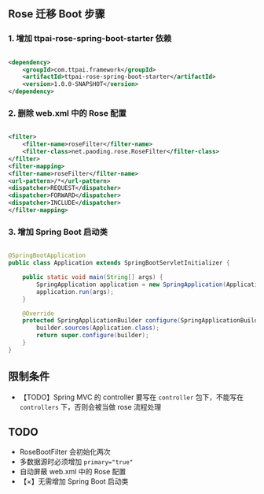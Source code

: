 ## Rose 迁移 Boot 步骤

### 1. 增加 ttpai-rose-spring-boot-starter 依赖

```xml

<dependency>
    <groupId>com.ttpai.framework</groupId>
    <artifactId>ttpai-rose-spring-boot-starter</artifactId>
    <version>1.0.0-SNAPSHOT</version>
</dependency>
```

### 2. 删除 web.xml 中的 Rose 配置

```xml

<filter>
    <filter-name>roseFilter</filter-name>
    <filter-class>net.paoding.rose.RoseFilter</filter-class>
</filter>
<filter-mapping>
<filter-name>roseFilter</filter-name>
<url-pattern>/*</url-pattern>
<dispatcher>REQUEST</dispatcher>
<dispatcher>FORWARD</dispatcher>
<dispatcher>INCLUDE</dispatcher>
</filter-mapping>
```

### 3. 增加 Spring Boot 启动类

```java

@SpringBootApplication
public class Application extends SpringBootServletInitializer {

    public static void main(String[] args) {
        SpringApplication application = new SpringApplication(Application.class);
        application.run(args);
    }

    @Override
    protected SpringApplicationBuilder configure(SpringApplicationBuilder builder) {
        builder.sources(Application.class);
        return super.configure(builder);
    }
}
```

## 限制条件

- 【TODO】Spring MVC 的 controller 要写在 `controller` 包下，不能写在 `controllers` 下，否则会被当做 rose 流程处理

## TODO

- RoseBootFilter 会初始化两次
- 多数据源时必须增加 `primary="true"`
- 自动屏蔽 web.xml 中的 Rose 配置
- 【×】无需增加 Spring Boot 启动类
